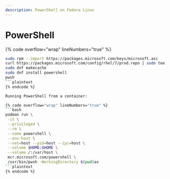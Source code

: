 ```yaml
---
description: PowerShell on Fedora Linux
---
```


# PowerShell

{% code overflow="wrap" lineNumbers="true" %}
```bash
sudo rpm --import https://packages.microsoft.com/keys/microsoft.asc
curl https://packages.microsoft.com/config/rhel/7/prod.repo | sudo tee /etc/yum.repos.d/microsoft.repo
sudo dnf makecache
sudo dnf install powershell
pwsh
```plaintext
{% endcode %}

Running PowerShell from a container:

{% code overflow="wrap" lineNumbers="true" %}
```bash
podman run \
 -it \
 --privileged \
 --rm \
 --name powershell \
 --env-host \
 --net=host --pid=host --ipc=host \
 --volume $HOME:$HOME \
 --volume /:/var/host \
 mcr.microsoft.com/powershell \
 /usr/bin/pwsh -WorkingDirectory $(pwd)as
```plaintext
{% endcode %}
